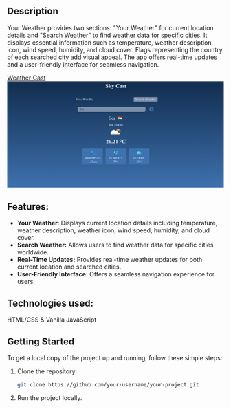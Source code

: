 ## Description
Your Weather provides two sections: "Your Weather" for current location details and "Search Weather" to find weather data for specific cities. It displays essential information such as temperature, weather description, icon, wind speed, humidity, and cloud cover. Flags representing the country of each searched city add visual appeal. The app offers real-time updates and a user-friendly interface for seamless navigation.

[Weather Cast](https://amancantgit.github.io/Your-Weather/)
![Image Description](assets/YourWeather.png)

## Features:
- **Your Weather**: Displays current location details including temperature, weather description, weather icon, wind speed, humidity, and cloud cover.
- **Search Weather:** Allows users to find weather data for specific cities worldwide.
- **Real-Time Updates:** Provides real-time weather updates for both current location and searched cities.
- **User-Friendly Interface:** Offers a seamless navigation experience for users.

## Technologies used: 
HTML/CSS & Vanilla JavaScript

## Getting Started
To get a local copy of the project up and running, follow these simple steps:

1. Clone the repository:
   ```sh
   git clone https://github.com/your-username/your-project.git

2. Run the project locally.
